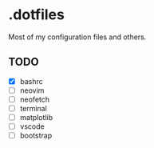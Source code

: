# .dotfiles
Most of my configuration files and others.

## TODO
- [x] bashrc
- [ ] neovim
- [ ] neofetch
- [ ] terminal
- [ ] matplotlib
- [ ] vscode
- [ ] bootstrap
